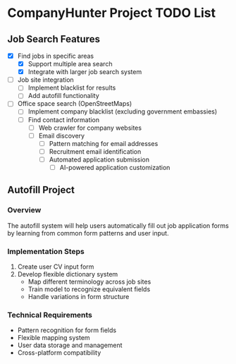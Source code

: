 # CompanyHunter Project TODO List

## Job Search Features

- [x] Find jobs in specific areas
  - [x] Support multiple area search
  - [x] Integrate with larger job search system
- [ ] Job site integration
  - [ ] Implement blacklist for results
  - [ ] Add autofill functionality
- [ ] Office space search (OpenStreetMaps)
  - [ ] Implement company blacklist (excluding government embassies)
  - [ ] Find contact information
    - [ ] Web crawler for company websites
    - [ ] Email discovery
      - [ ] Pattern matching for email addresses
      - [ ] Recruitment email identification
      - [ ] Automated application submission
        - [ ] AI-powered application customization

## Autofill Project

### Overview

The autofill system will help users automatically fill out job application forms by learning from common form patterns and user input.

### Implementation Steps

1. Create user CV input form
2. Develop flexible dictionary system
   - Map different terminology across job sites
   - Train model to recognize equivalent fields
   - Handle variations in form structure

### Technical Requirements

- Pattern recognition for form fields
- Flexible mapping system
- User data storage and management
- Cross-platform compatibility